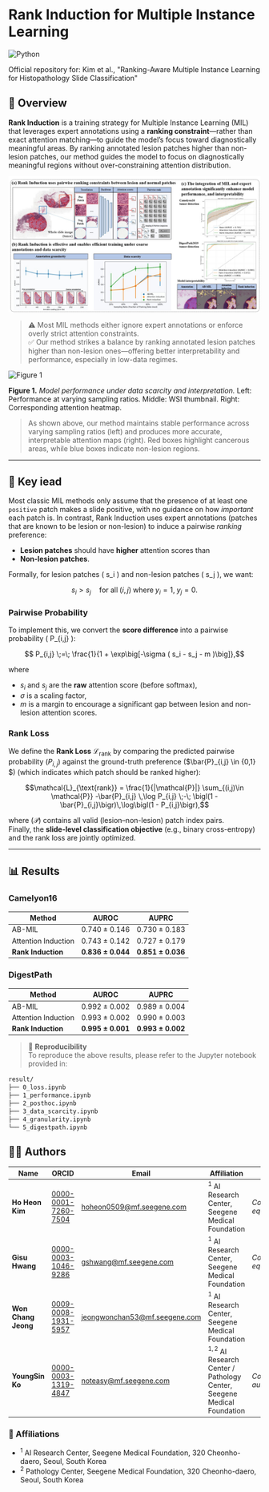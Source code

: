 # Rank Induction for Multiple Instance Learning
![Python](https://img.shields.io/badge/python-3.8-blue.svg)

Official repository for:
Kim et al., "Ranking-Aware Multiple Instance Learning for Histopathology Slide Classification" 

## 🧠 Overview

**Rank Induction** is a training strategy for Multiple Instance Learning (MIL) that leverages expert annotations using a **ranking constraint**—rather than exact attention matching—to guide the model’s focus toward diagnostically meaningful areas.  By ranking annotated lesion patches higher than non-lesion patches, our method guides the model to focus on diagnostically meaningful regions without over-constraining attention distribution.

![Abstract](docs/images/abstracts.jpg)




> ⚠️ Most MIL methods either ignore expert annotations or enforce overly strict attention constraints.  
> ✅ Our method strikes a balance by ranking annotated lesion patches higher than non-lesion ones—offering better interpretability and performance, especially in low-data regimes.

![Figure 1](docs/images/figure1.jpg)

**Figure 1.** *Model performance under data scarcity and interpretation.*  Left: Performance at varying sampling ratios.  Middle: WSI thumbnail.   Right: Corresponding attention heatmap.

> As shown above, our method maintains stable performance across varying sampling ratios (left) and produces more accurate, interpretable attention maps (right). Red boxes highlight cancerous areas, while blue boxes indicate non-lesion regions.

---

## 🔬 Key iead

Most classic MIL methods only assume that the presence of at least one `positive` patch makes a slide positive, with no guidance on how *important* each patch is. In contrast, Rank Induction uses expert annotations (patches that are known to be lesion or non-lesion) to induce a pairwise *ranking* preference:

- **Lesion patches** should have **higher** attention scores than
- **Non-lesion patches**.

Formally, for lesion patches \( s_i \) and non-lesion patches \( s_j \), we want:
```math
s_i > s_j \quad \text{for all} \; (i, j) \;\text{where} \; y_i = 1, \; y_j = 0.
```
### Pairwise Probability

To implement this, we convert the **score difference** into a pairwise probability \( P_{i,j} \):

```math
    P_{i,j} \;=\; \frac{1}{1 + \exp\big[-\sigma ( s_i - s_j - m )\big]},
```

where
- $s_i$ and $s_j$ are the **raw** attention score (before softmax),
- $\sigma$ is a scaling factor,
- $m$ is a margin to encourage a significant gap between lesion and non-lesion attention scores.

### Rank Loss

We define the **Rank Loss** $\mathcal{L}_\mathrm{rank}$ by comparing the predicted pairwise probability \($P_{i,j}$\) against the ground-truth preference \($\bar{P}_{i,j} \in \{0,1\} $\) (which indicates which patch should be ranked higher):

```math
\mathcal{L}_{\text{rank}} 
    = \frac{1}{|\mathcal{P}|} \sum_{(i,j)\in \mathcal{P}}
    -\bar{P}_{i,j} \,\log P_{i,j} \;-\; \bigl(1 - \bar{P}_{i,j}\bigr)\,\log\bigl(1 - P_{i,j}\bigr),
```

where \($\mathcal{P}$\) contains all valid (lesion–non-lesion) patch index pairs.  
Finally, the **slide-level classification objective** (e.g., binary cross-entropy) and the rank loss are jointly optimized.

---


## 📊 Results

### Camelyon16

| Method              | AUROC         | AUPRC         |
|---------------------|---------------|---------------|
| AB-MIL              | 0.740 ± 0.146 | 0.730 ± 0.183 |
| Attention Induction | 0.743 ± 0.142 | 0.727 ± 0.179 |
| **Rank Induction**  | **0.836 ± 0.044** | **0.851 ± 0.036** |

### DigestPath

| Method              | AUROC         | AUPRC         |
|---------------------|---------------|---------------|
| AB-MIL              | 0.992 ± 0.002 | 0.989 ± 0.004 |
| Attention Induction | 0.993 ± 0.002 | 0.990 ± 0.003 |
| **Rank Induction**  | **0.995 ± 0.001** | **0.993 ± 0.002** |

> 🧪 **Reproducibility**  
To reproduce the above results, please refer to the Jupyter notebook provided in:
```
result/
├── 0_loss.ipynb
├── 1_performance.ipynb
├── 2_posthoc.ipynb
├── 3_data_scarcity.ipynb
├── 4_granularity.ipynb
└── 5_digestpath.ipynb
```

## 👨‍🔬 Authors

| Name              | ORCID                            | Email                               | Affiliation                                   | Notes                 |
|-------------------|----------------------------------|-------------------------------------|-----------------------------------------------|------------------------|
| **Ho Heon Kim**   | [0000-0001-7260-7504](https://orcid.org/0000-0001-7260-7504) | hoheon0509@mf.seegene.com          | $^{1}$ AI Research Center, Seegene Medical Foundation | *Contributed equally* |
| **Gisu Hwang**    | [0000-0003-1046-9286](https://orcid.org/0000-0003-1046-9286) | gshwang@mf.seegene.com             | $^{1}$ AI Research Center, Seegene Medical Foundation | *Contributed equally*|
| **Won Chang Jeong** | [0009-0008-1931-5957](https://orcid.org/0009-0008-1931-5957) | jeongwonchan53@mf.seegene.com      | $^{1}$ AI Research Center, Seegene Medical Foundation |                      |
| **YoungSin Ko**   | [0000-0003-1319-4847](https://orcid.org/0000-0003-1319-4847) | noteasy@mf.seegene.com             | $^{1,2}$ AI Research Center / Pathology Center, Seegene Medical Foundation | *Corresponding author* |

### 📍 Affiliations

- $^{1}$ AI Research Center, Seegene Medical Foundation, 320 Cheonho-daero, Seoul, South Korea  
- $^{2}$ Pathology Center, Seegene Medical Foundation, 320 Cheonho-daero, Seoul, South Korea
